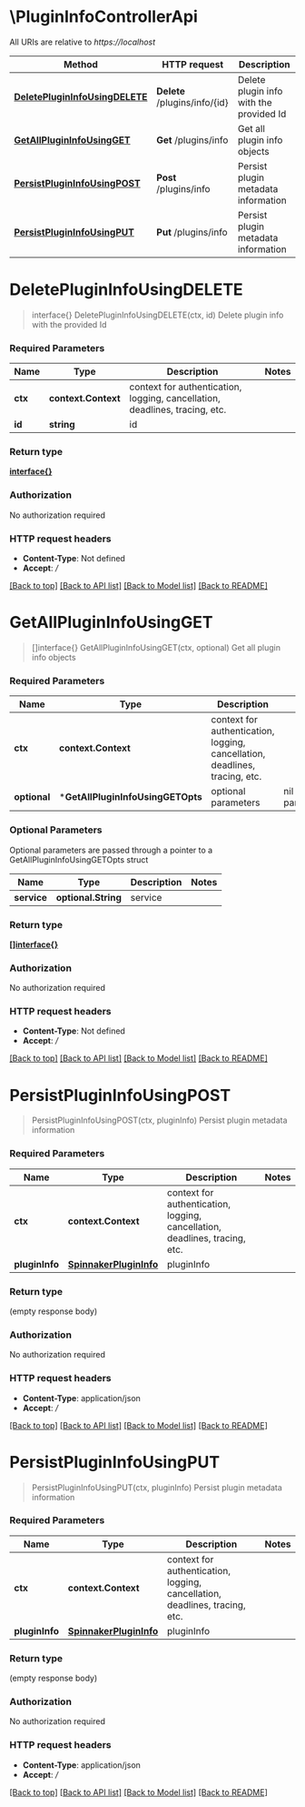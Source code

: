 # \PluginInfoControllerApi

All URIs are relative to *https://localhost*

Method | HTTP request | Description
------------- | ------------- | -------------
[**DeletePluginInfoUsingDELETE**](PluginInfoControllerApi.md#DeletePluginInfoUsingDELETE) | **Delete** /plugins/info/{id} | Delete plugin info with the provided Id
[**GetAllPluginInfoUsingGET**](PluginInfoControllerApi.md#GetAllPluginInfoUsingGET) | **Get** /plugins/info | Get all plugin info objects
[**PersistPluginInfoUsingPOST**](PluginInfoControllerApi.md#PersistPluginInfoUsingPOST) | **Post** /plugins/info | Persist plugin metadata information
[**PersistPluginInfoUsingPUT**](PluginInfoControllerApi.md#PersistPluginInfoUsingPUT) | **Put** /plugins/info | Persist plugin metadata information


# **DeletePluginInfoUsingDELETE**
> interface{} DeletePluginInfoUsingDELETE(ctx, id)
Delete plugin info with the provided Id

### Required Parameters

Name | Type | Description  | Notes
------------- | ------------- | ------------- | -------------
 **ctx** | **context.Context** | context for authentication, logging, cancellation, deadlines, tracing, etc.
  **id** | **string**| id | 

### Return type

[**interface{}**](interface{}.md)

### Authorization

No authorization required

### HTTP request headers

 - **Content-Type**: Not defined
 - **Accept**: */*

[[Back to top]](#) [[Back to API list]](../README.md#documentation-for-api-endpoints) [[Back to Model list]](../README.md#documentation-for-models) [[Back to README]](../README.md)

# **GetAllPluginInfoUsingGET**
> []interface{} GetAllPluginInfoUsingGET(ctx, optional)
Get all plugin info objects

### Required Parameters

Name | Type | Description  | Notes
------------- | ------------- | ------------- | -------------
 **ctx** | **context.Context** | context for authentication, logging, cancellation, deadlines, tracing, etc.
 **optional** | ***GetAllPluginInfoUsingGETOpts** | optional parameters | nil if no parameters

### Optional Parameters
Optional parameters are passed through a pointer to a GetAllPluginInfoUsingGETOpts struct

Name | Type | Description  | Notes
------------- | ------------- | ------------- | -------------
 **service** | **optional.String**| service | 

### Return type

[**[]interface{}**](interface{}.md)

### Authorization

No authorization required

### HTTP request headers

 - **Content-Type**: Not defined
 - **Accept**: */*

[[Back to top]](#) [[Back to API list]](../README.md#documentation-for-api-endpoints) [[Back to Model list]](../README.md#documentation-for-models) [[Back to README]](../README.md)

# **PersistPluginInfoUsingPOST**
> PersistPluginInfoUsingPOST(ctx, pluginInfo)
Persist plugin metadata information

### Required Parameters

Name | Type | Description  | Notes
------------- | ------------- | ------------- | -------------
 **ctx** | **context.Context** | context for authentication, logging, cancellation, deadlines, tracing, etc.
  **pluginInfo** | [**SpinnakerPluginInfo**](SpinnakerPluginInfo.md)| pluginInfo | 

### Return type

 (empty response body)

### Authorization

No authorization required

### HTTP request headers

 - **Content-Type**: application/json
 - **Accept**: */*

[[Back to top]](#) [[Back to API list]](../README.md#documentation-for-api-endpoints) [[Back to Model list]](../README.md#documentation-for-models) [[Back to README]](../README.md)

# **PersistPluginInfoUsingPUT**
> PersistPluginInfoUsingPUT(ctx, pluginInfo)
Persist plugin metadata information

### Required Parameters

Name | Type | Description  | Notes
------------- | ------------- | ------------- | -------------
 **ctx** | **context.Context** | context for authentication, logging, cancellation, deadlines, tracing, etc.
  **pluginInfo** | [**SpinnakerPluginInfo**](SpinnakerPluginInfo.md)| pluginInfo | 

### Return type

 (empty response body)

### Authorization

No authorization required

### HTTP request headers

 - **Content-Type**: application/json
 - **Accept**: */*

[[Back to top]](#) [[Back to API list]](../README.md#documentation-for-api-endpoints) [[Back to Model list]](../README.md#documentation-for-models) [[Back to README]](../README.md)

